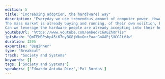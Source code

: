 ```yaml
---
edition: 5
title: "Increasing adoption, the hard(ware) way"
description: "Everyday we use tremendous amount of computer power. However, nowadays all of this processing needs are fulfilled by 3rd parties and it is damn convenient to do so, even if it means sacrificing privacy and security. In the short term it is not very likely that families have servers at home that fulfil all their computing needs 24/7, let alone the nodes to run blockchains!
The mass market is already buying and running, of their own volition, hardware that provides them with a service they extract direct value from: a smart hub home, a voice assistant, AI bots monitoring all sorts of data… These are entering the consumer market by the storm, but they are missing one key piece: a means to transfer native value within the networks they form. 
Can we leverage the hardware people are already accepting into their homes and give them more functionality? Can we equip these devices with nodes and increase node count? What needs to happen for this to become a reality? An incentivization layer, a more data-conscious cyber-culture and direct value to the user would get us there. This talk will explore how to put a node in every home."
youtubeUrl: "https://www.youtube.com/embed/CGAGZhRr7is"
ipfsHash: "QmTEbBPshpA5i67nyBG8jWkxGnrPuacGnXAPjSUCGJtVJw"
duration: 1296
expertise: "Beginner"
type: "Breakout"
track: "Society and Systems"
keywords: []
tags: ['Society and Systems']
speakers: ['Eduardo Antuña Diez','Pol Bordas']
---
```


